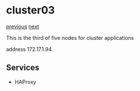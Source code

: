 # cluster03

[previous](../cluster02/) [next](../cluster04/)

This is the third of five nodes for cluster applications

address 172.17.1.94

## Services

  * HAProxy

